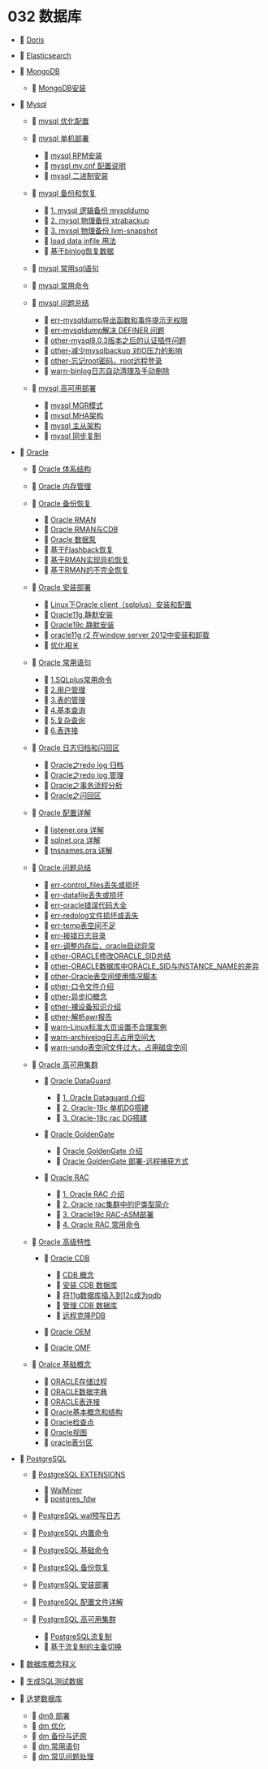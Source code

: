 # 032 数据库

* 📄 [Doris](032%20数据库/Doris.md)
* 📄 [Elasticsearch](032%20数据库/Elasticsearch.md)
* 📑 [MongoDB](032%20数据库/MongoDB.md)

  * 📄 [MongoDB安装](032%20数据库/MongoDB/MongoDB安装.md)
* 📑 [Mysql](032%20数据库/Mysql.md)

  * 📄 [mysql 优化配置](032%20数据库/Mysql/mysql%20优化配置.md)
  * 📑 [mysql 单机部署](032%20数据库/Mysql/mysql%20单机部署.md)

    * 📄 [mysql RPM安装](032%20数据库/Mysql/mysql%20单机部署/mysql%20RPM安装.md)
    * 📄 [mysql my.cnf 配置说明](032%20数据库/Mysql/mysql%20单机部署/mysql%20my.cnf%20配置说明.md)
    * 📄 [mysql 二进制安装](032%20数据库/Mysql/mysql%20单机部署/mysql%20二进制安装.md)
  * 📑 [mysql 备份和恢复](032%20数据库/Mysql/mysql%20备份和恢复.md)

    * 📄 [1. mysql 逻辑备份 mysqldump](032%20数据库/Mysql/mysql%20备份和恢复/1.%20mysql%20逻辑备份%20mysqldump.md)
    * 📄 [2. mysql 物理备份 xtrabackup ](032%20数据库/Mysql/mysql%20备份和恢复/2.%20mysql%20物理备份%20xtrabackup%20.md)
    * 📄 [3. mysql 物理备份 lvm-snapshot](032%20数据库/Mysql/mysql%20备份和恢复/3.%20mysql%20物理备份%20lvm-snapshot.md)
    * 📄 [load data infile 用法](032%20数据库/Mysql/mysql%20备份和恢复/load%20data%20infile%20用法.md)
    * 📄 [基于binlog恢复数据](032%20数据库/Mysql/mysql%20备份和恢复/基于binlog恢复数据.md)
  * 📄 [mysql 常用sql语句](032%20数据库/Mysql/mysql%20常用sql语句.md)
  * 📄 [mysql 常用命令](032%20数据库/Mysql/mysql%20常用命令.md)
  * 📑 [mysql 问题总结](032%20数据库/Mysql/mysql%20问题总结.md)

    * 📄 [err-mysqldump导出函数和事件提示无权限](032%20数据库/Mysql/mysql%20问题总结/err-mysqldump导出函数和事件提示无权限.md)
    * 📄 [err-mysqldump解决 DEFINER 问题](032%20数据库/Mysql/mysql%20问题总结/err-mysqldump解决%20DEFINER%20问题.md)
    * 📄 [other-mysql8.0.3版本之后的认证插件问题](032%20数据库/Mysql/mysql%20问题总结/other-mysql8.0.3版本之后的认证插件问题.md)
    * 📄 [other-减少mysqlbackup 对IO压力的影响 ](032%20数据库/Mysql/mysql%20问题总结/other-减少mysqlbackup%20对IO压力的影响%20.md)
    * 📄 [other-忘记root密码，root远程登录](032%20数据库/Mysql/mysql%20问题总结/other-忘记root密码，root远程登录.md)
    * 📄 [warn-binlog日志自动清理及手动删除](032%20数据库/Mysql/mysql%20问题总结/warn-binlog日志自动清理及手动删除.md)
  * 📑 [mysql 高可用部署](032%20数据库/Mysql/mysql%20高可用部署.md)

    * 📄 [mysql MGR模式](032%20数据库/Mysql/mysql%20高可用部署/mysql%20MGR模式.md)
    * 📄 [mysql MHA架构](032%20数据库/Mysql/mysql%20高可用部署/mysql%20MHA架构.md)
    * 📄 [mysql 主从架构](032%20数据库/Mysql/mysql%20高可用部署/mysql%20主从架构.md)
    * 📄 [mysql 同步复制](032%20数据库/Mysql/mysql%20高可用部署/mysql%20同步复制.md)
* 📑 [Oracle](032%20数据库/Oracle.md)

  * 📄 [Oracle 体系结构](032%20数据库/Oracle/Oracle%20体系结构.md)
  * 📄 [Oracle 内存管理](032%20数据库/Oracle/Oracle%20内存管理.md)
  * 📑 [Oracle 备份恢复](032%20数据库/Oracle/Oracle%20备份恢复.md)

    * 📄 [Oracle RMAN](032%20数据库/Oracle/Oracle%20备份恢复/Oracle%20RMAN.md)
    * 📄 [Oracle RMAN与CDB](032%20数据库/Oracle/Oracle%20备份恢复/Oracle%20RMAN与CDB.md)
    * 📄 [Oracle 数据泵](032%20数据库/Oracle/Oracle%20备份恢复/Oracle%20数据泵.md)
    * 📄 [基于Flashback恢复](032%20数据库/Oracle/Oracle%20备份恢复/基于Flashback恢复.md)
    * 📄 [基于RMAN实现异机恢复](032%20数据库/Oracle/Oracle%20备份恢复/基于RMAN实现异机恢复.md)
    * 📄 [基于RMAN的不完全恢复](032%20数据库/Oracle/Oracle%20备份恢复/基于RMAN的不完全恢复.md)
  * 📑 [Oracle 安装部署](032%20数据库/Oracle/Oracle%20安装部署.md)

    * 📄 [Linux下Oracle client（sqlplus）安装和配置](032%20数据库/Oracle/Oracle%20安装部署/Linux下Oracle%20client（sqlplus）安装和配置.md)
    * 📄 [Oracle11g 静默安装](032%20数据库/Oracle/Oracle%20安装部署/Oracle11g%20静默安装.md)
    * 📄 [Oracle19c 静默安装](032%20数据库/Oracle/Oracle%20安装部署/Oracle19c%20静默安装.md)
    * 📄 [oracle11g r2 在window server 2012中安装和卸载](032%20数据库/Oracle/Oracle%20安装部署/oracle11g%20r2%20在window%20server%202012中安装和卸载.md)
    * 📄 [优化相关](032%20数据库/Oracle/Oracle%20安装部署/优化相关.md)
  * 📑 [Oracle 常用语句](032%20数据库/Oracle/Oracle%20常用语句.md)

    * 📄 [1.SQLplus常用命令](032%20数据库/Oracle/Oracle%20常用语句/1.SQLplus常用命令.md)
    * 📄 [2.用户管理](032%20数据库/Oracle/Oracle%20常用语句/2.用户管理.md)
    * 📄 [3.表的管理](032%20数据库/Oracle/Oracle%20常用语句/3.表的管理.md)
    * 📄 [4.基本查询](032%20数据库/Oracle/Oracle%20常用语句/4.基本查询.md)
    * 📄 [5.复杂查询](032%20数据库/Oracle/Oracle%20常用语句/5.复杂查询.md)
    * 📄 [6.表连接](032%20数据库/Oracle/Oracle%20常用语句/6.表连接.md)
  * 📑 [Oracle 日志归档和闪回区](032%20数据库/Oracle/Oracle%20日志归档和闪回区.md)

    * 📄 [Oracle之redo log 归档](032%20数据库/Oracle/Oracle%20日志归档和闪回区/Oracle之redo%20log%20归档.md)
    * 📄 [Oracle之redo log 管理](032%20数据库/Oracle/Oracle%20日志归档和闪回区/Oracle之redo%20log%20管理.md)
    * 📄 [Oracle之事务流程分析](032%20数据库/Oracle/Oracle%20日志归档和闪回区/Oracle之事务流程分析.md)
    * 📄 [Oracle之闪回区](032%20数据库/Oracle/Oracle%20日志归档和闪回区/Oracle之闪回区.md)
  * 📑 [Oracle 配置详解](032%20数据库/Oracle/Oracle%20配置详解.md)

    * 📄 [listener.ora 详解](032%20数据库/Oracle/Oracle%20配置详解/listener.ora%20详解.md)
    * 📄 [sqlnet.ora 详解](032%20数据库/Oracle/Oracle%20配置详解/sqlnet.ora%20详解.md)
    * 📄 [tnsnames.ora 详解](032%20数据库/Oracle/Oracle%20配置详解/tnsnames.ora%20详解.md)
  * 📑 [Oracle 问题总结](032%20数据库/Oracle/Oracle%20问题总结.md)

    * 📄 [err-control_files丢失或损坏](032%20数据库/Oracle/Oracle%20问题总结/err-control_files丢失或损坏.md)
    * 📄 [err-datafile丢失或损坏](032%20数据库/Oracle/Oracle%20问题总结/err-datafile丢失或损坏.md)
    * 📄 [err-oracle错误代码大全](032%20数据库/Oracle/Oracle%20问题总结/err-oracle错误代码大全.md)
    * 📄 [err-redolog文件损坏或丢失](032%20数据库/Oracle/Oracle%20问题总结/err-redolog文件损坏或丢失.md)
    * 📄 [err-temp表空间不足](032%20数据库/Oracle/Oracle%20问题总结/err-temp表空间不足.md)
    * 📄 [err-报错日志目录](032%20数据库/Oracle/Oracle%20问题总结/err-报错日志目录.md)
    * 📄 [err-调整内存后，oracle启动异常](032%20数据库/Oracle/Oracle%20问题总结/err-调整内存后，oracle启动异常.md)
    * 📄 [other-ORACLE修改ORACLE_SID总结](032%20数据库/Oracle/Oracle%20问题总结/other-ORACLE修改ORACLE_SID总结.md)
    * 📄 [other-ORACLE数据库中ORACLE_SID与INSTANCE_NAME的差异](032%20数据库/Oracle/Oracle%20问题总结/other-ORACLE数据库中ORACLE_SID与INSTANCE_NAME的差异.md)
    * 📄 [other-Oracle表空间使用情况脚本](032%20数据库/Oracle/Oracle%20问题总结/other-Oracle表空间使用情况脚本.md)
    * 📄 [other-口令文件介绍](032%20数据库/Oracle/Oracle%20问题总结/other-口令文件介绍.md)
    * 📄 [other-异步IO概念](032%20数据库/Oracle/Oracle%20问题总结/other-异步IO概念.md)
    * 📄 [other-裸设备知识介绍](032%20数据库/Oracle/Oracle%20问题总结/other-裸设备知识介绍.md)
    * 📄 [other-解析awr报告](032%20数据库/Oracle/Oracle%20问题总结/other-解析awr报告.md)
    * 📄 [warn-Linux标准大页设置不合理案例](032%20数据库/Oracle/Oracle%20问题总结/warn-Linux标准大页设置不合理案例.md)
    * 📄 [warn-archivelog日志占用空间大](032%20数据库/Oracle/Oracle%20问题总结/warn-archivelog日志占用空间大.md)
    * 📄 [warn-undo表空间文件过大，占用磁盘空间](032%20数据库/Oracle/Oracle%20问题总结/warn-undo表空间文件过大，占用磁盘空间.md)
  * 📑 [Oracle 高可用集群](032%20数据库/Oracle/Oracle%20高可用集群.md)

    * 📑 [Oracle DataGuard](032%20数据库/Oracle/Oracle%20高可用集群/Oracle%20DataGuard.md)

      * 📄 [1. Oracle Dataguard 介绍](032%20数据库/Oracle/Oracle%20高可用集群/Oracle%20DataGuard/1.%20Oracle%20Dataguard%20介绍.md)
      * 📄 [2. Oracle-19c 单机DG搭建](032%20数据库/Oracle/Oracle%20高可用集群/Oracle%20DataGuard/2.%20Oracle-19c%20单机DG搭建.md)
      * 📄 [3. Oracle-19c rac DG搭建](032%20数据库/Oracle/Oracle%20高可用集群/Oracle%20DataGuard/3.%20Oracle-19c%20rac%20DG搭建.md)
    * 📑 [Oracle GoldenGate](032%20数据库/Oracle/Oracle%20高可用集群/Oracle%20GoldenGate.md)

      * 📄 [Oracle GoldenGate 介绍](032%20数据库/Oracle/Oracle%20高可用集群/Oracle%20GoldenGate/Oracle%20GoldenGate%20介绍.md)
      * 📄 [Oracle GoldenGate 部署-远程捕获方式](032%20数据库/Oracle/Oracle%20高可用集群/Oracle%20GoldenGate/Oracle%20GoldenGate%20部署-远程捕获方式.md)
    * 📑 [Oracle RAC](032%20数据库/Oracle/Oracle%20高可用集群/Oracle%20RAC.md)

      * 📄 [1. Oracle RAC 介绍](032%20数据库/Oracle/Oracle%20高可用集群/Oracle%20RAC/1.%20Oracle%20RAC%20介绍.md)
      * 📄 [2. Oracle rac集群中的IP类型简介](032%20数据库/Oracle/Oracle%20高可用集群/Oracle%20RAC/2.%20Oracle%20rac集群中的IP类型简介.md)
      * 📄 [3. Oracle19c RAC-ASM部署](032%20数据库/Oracle/Oracle%20高可用集群/Oracle%20RAC/3.%20Oracle19c%20RAC-ASM部署.md)
      * 📄 [4. Oracle RAC 常用命令](032%20数据库/Oracle/Oracle%20高可用集群/Oracle%20RAC/4.%20Oracle%20RAC%20常用命令.md)
  * 📑 [Oracle 高级特性](032%20数据库/Oracle/Oracle%20高级特性.md)

    * 📑 [Oracle CDB](032%20数据库/Oracle/Oracle%20高级特性/Oracle%20CDB.md)

      * 📄 [CDB 概念](032%20数据库/Oracle/Oracle%20高级特性/Oracle%20CDB/CDB%20概念.md)
      * 📄 [安装 CDB 数据库](032%20数据库/Oracle/Oracle%20高级特性/Oracle%20CDB/安装%20CDB%20数据库.md)
      * 📄 [将11g数据库插入到12c成为pdb](032%20数据库/Oracle/Oracle%20高级特性/Oracle%20CDB/将11g数据库插入到12c成为pdb.md)
      * 📄 [管理 CDB 数据库](032%20数据库/Oracle/Oracle%20高级特性/Oracle%20CDB/管理%20CDB%20数据库.md)
      * 📄 [远程克隆PDB](032%20数据库/Oracle/Oracle%20高级特性/Oracle%20CDB/远程克隆PDB.md)
    * 📄 [Oracle OEM](032%20数据库/Oracle/Oracle%20高级特性/Oracle%20OEM.md)
    * 📄 [Oracle OMF](032%20数据库/Oracle/Oracle%20高级特性/Oracle%20OMF.md)
  * 📑 [Oralce 基础概念](032%20数据库/Oracle/Oralce%20基础概念.md)

    * 📄 [ORACLE存储过程](032%20数据库/Oracle/Oralce%20基础概念/ORACLE存储过程.md)
    * 📄 [ORACLE数据字典](032%20数据库/Oracle/Oralce%20基础概念/ORACLE数据字典.md)
    * 📄 [ORACLE表连接](032%20数据库/Oracle/Oralce%20基础概念/ORACLE表连接.md)
    * 📄 [Oracle基本概念和结构](032%20数据库/Oracle/Oralce%20基础概念/Oracle基本概念和结构.md)
    * 📄 [Oracle检查点](032%20数据库/Oracle/Oralce%20基础概念/Oracle检查点.md)
    * 📄 [Oracle视图](032%20数据库/Oracle/Oralce%20基础概念/Oracle视图.md)
    * 📄 [oracle表分区](032%20数据库/Oracle/Oralce%20基础概念/oracle表分区.md)
* 📑 [PostgreSQL](032%20数据库/PostgreSQL.md)

  * 📑 [PostgreSQL EXTENSIONS](032%20数据库/PostgreSQL/PostgreSQL%20EXTENSIONS.md)

    * 📄 [WalMiner](032%20数据库/PostgreSQL/PostgreSQL%20EXTENSIONS/WalMiner.md)
    * 📄 [postgres_fdw](032%20数据库/PostgreSQL/PostgreSQL%20EXTENSIONS/postgres_fdw.md)
  * 📄 [PostgreSQL wal预写日志](032%20数据库/PostgreSQL/PostgreSQL%20wal预写日志.md)
  * 📄 [PostgreSQL 内置命令](032%20数据库/PostgreSQL/PostgreSQL%20内置命令.md)
  * 📄 [PostgreSQL 基础命令](032%20数据库/PostgreSQL/PostgreSQL%20基础命令.md)
  * 📄 [PostgreSQL 备份恢复](032%20数据库/PostgreSQL/PostgreSQL%20备份恢复.md)
  * 📄 [PostgreSQL 安装部署](032%20数据库/PostgreSQL/PostgreSQL%20安装部署.md)
  * 📄 [PostgreSQL 配置文件详解](032%20数据库/PostgreSQL/PostgreSQL%20配置文件详解.md)
  * 📑 [PostgreSQL 高可用集群](032%20数据库/PostgreSQL/PostgreSQL%20高可用集群.md)

    * 📄 [PostgreSQL流复制](032%20数据库/PostgreSQL/PostgreSQL%20高可用集群/PostgreSQL流复制.md)
    * 📄 [基于流复制的主备切换](032%20数据库/PostgreSQL/PostgreSQL%20高可用集群/基于流复制的主备切换.md)
* 📄 [数据库概念释义](032%20数据库/数据库概念释义.md)
* 📄 [生成SQL测试数据](032%20数据库/生成SQL测试数据.md)
* 📑 [达梦数据库](032%20数据库/达梦数据库.md)

  * 📄 [dm8 部署](032%20数据库/达梦数据库/dm8%20部署.md)
  * 📄 [dm 优化](032%20数据库/达梦数据库/dm%20优化.md)
  * 📄 [dm 备份与还原](032%20数据库/达梦数据库/dm%20备份与还原.md)
  * 📄 [dm 常用语句](032%20数据库/达梦数据库/dm%20常用语句.md)
  * 📄 [dm 常见问题处理](032%20数据库/达梦数据库/dm%20常见问题处理.md)

‍
